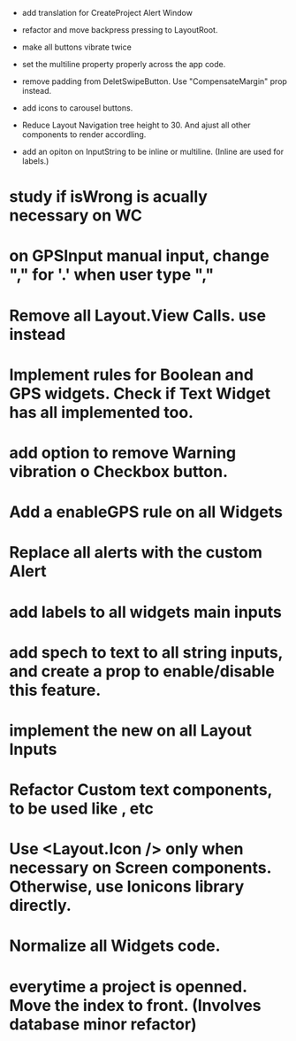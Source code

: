 - add translation for CreateProject Alert Window

- refactor and move backpress pressing to LayoutRoot.
- make all buttons vibrate twice
- set the multiline property properly across the app code.
- remove padding from DeletSwipeButton. Use "CompensateMargin" prop instead.
- add icons to carousel buttons.
- Reduce Layout Navigation tree height to 30. And ajust all other components to render accordling.
- add an opiton on InputString to be inline or multiline. (Inline are used for labels.)

# study if isWrong is acually necessary on WC

# on GPSInput manual input, change "," for '.' when user type ","

# Remove all Layout.View Calls. use <View /> instead

# Implement rules for Boolean and GPS widgets. Check if Text Widget has all implemented too.

# add option to remove Warning vibration o Checkbox button.

# Add a enableGPS rule on all Widgets

# Replace all alerts with the custom Alert

# add labels to all widgets main inputs

# add spech to text to all string inputs, and create a prop to enable/disable this feature.

# implement the new <InputRoot /> on all Layout Inputs

# Refactor Custom text components, to be used like <Text p />, <Text h1 /> etc

# Use <Layout.Icon /> only when necessary on Screen components. Otherwise, use Ionicons library directly.

# Normalize all Widgets code.

# everytime a project is openned. Move the index to front. (Involves database minor refactor)